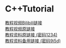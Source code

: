 # C++Tutorial

[教程视频Bilibili链接](https://www.bilibili.com/video/BV1et411b73Z)<br>
[教程视频原链接](http://yun.itheima.com/course/520.html?bili)<br>
[教程资料原链接 (密码1234)](https://pan.baidu.com/s/1vTXgoXql0JZIuThKIMJJCA)<br>
[教程资料备用链接 (密码9i5d)](https://pan.baidu.com/s/1dk81IdsYhiusKRLT9vlkcA)
